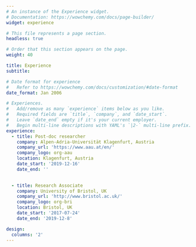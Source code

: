 ```yaml
---
# An instance of the Experience widget.
# Documentation: https://wowchemy.com/docs/page-builder/
widget: experience

# This file represents a page section.
headless: true

# Order that this section appears on the page.
weight: 40

title: Experience
subtitle:

# Date format for experience
#   Refer to https://wowchemy.com/docs/customization/#date-format
date_format: Jan 2006

# Experiences.
#   Add/remove as many `experience` items below as you like.
#   Required fields are `title`, `company`, and `date_start`.
#   Leave `date_end` empty if it's your current employer.
#   Begin multi-line descriptions with YAML's `|2-` multi-line prefix.
experience:
  - title: Post-doc researcher
    company: Alpen-Adria-Universität Klagenfurt, Austria
    company_url: 'https://www.aau.at/en/'
    company_logo: org-aau
    location: Klagenfurt, Austria
    date_start: '2019-12-16'
    date_end: ''

        
  - title: Research Associate
    company: University of Bristol, UK
    company_url: 'http://www.bristol.ac.uk/'
    company_logo: org-bri
    location: Bristol, UK
    date_start: '2017-07-24'
    date_end: '2019-12-8'

design:
  columns: '2'
---
```

